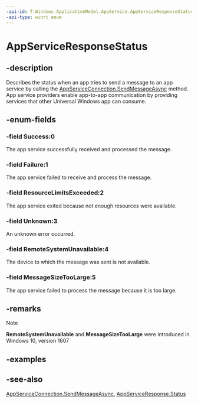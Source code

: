 ```yaml
---
-api-id: T:Windows.ApplicationModel.AppService.AppServiceResponseStatus
-api-type: winrt enum
---
```


<!-- Enumeration syntax
public enum Windows.ApplicationModel.AppService.AppServiceResponseStatus : int
-->

# AppServiceResponseStatus

## -description
Describes the status when an app tries to send a message to an app service by calling the [AppServiceConnection.SendMessageAsync](appserviceconnection_sendmessageasync.md) method. App service providers enable app-to-app communication by providing services that other Universal Windows app can consume.

## -enum-fields
### -field Success:0
The app service successfully received and processed the message.

### -field Failure:1
The app service failed to receive and process the message.

### -field ResourceLimitsExceeded:2
The app service exited because not enough resources were available.

### -field Unknown:3
An unknown error occurred.

### -field RemoteSystemUnavailable:4
The device to which the message was sent is not available.

### -field MessageSizeTooLarge:5
The app service failed to process the message because it is too large.


## -remarks
> [!NOTE]
> **RemoteSystemUnavailable** and **MessageSizeTooLarge** were introduced in Windows 10, version 1607

## -examples

## -see-also
[AppServiceConnection.SendMessageAsync](appserviceconnection_sendmessageasync.md), [AppServiceResponse.Status](appserviceresponse_status.md)
